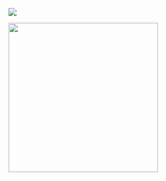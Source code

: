 ![](https://komarev.com/ghpvc/?redstarksten&color=green)

<img align='center'   width="300" src="https://github-readme-stats.vercel.app/api?username=redstarksten&show_icons=true&title_color=fff&icon_color=79ff97&text_color=9f9f9f&bg_color=151515">
